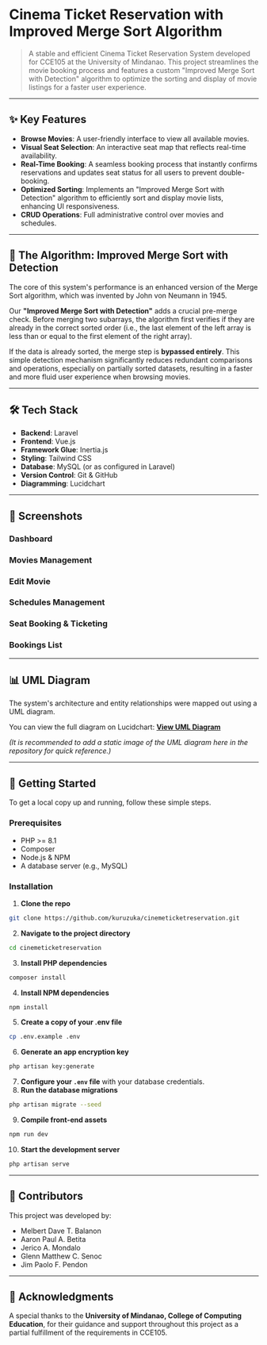 

# Cinema Ticket Reservation with Improved Merge Sort Algorithm

> A stable and efficient Cinema Ticket Reservation System developed for CCE105 at the University of Mindanao. This project streamlines the movie booking process and features a custom "Improved Merge Sort with Detection" algorithm to optimize the sorting and display of movie listings for a faster user experience.

-----

## ✨ Key Features

  * **Browse Movies**: A user-friendly interface to view all available movies.
  * **Visual Seat Selection**: An interactive seat map that reflects real-time availability.
  * **Real-Time Booking**: A seamless booking process that instantly confirms reservations and updates seat status for all users to prevent double-booking.
  * **Optimized Sorting**: Implements an "Improved Merge Sort with Detection" algorithm to efficiently sort and display movie lists, enhancing UI responsiveness.
  * **CRUD Operations**: Full administrative control over movies and schedules.

-----

## 🧠 The Algorithm: Improved Merge Sort with Detection

The core of this system's performance is an enhanced version of the Merge Sort algorithm, which was invented by John von Neumann in 1945.

Our **"Improved Merge Sort with Detection"** adds a crucial pre-merge check. Before merging two subarrays, the algorithm first verifies if they are already in the correct sorted order (i.e., the last element of the left array is less than or equal to the first element of the right array).

If the data is already sorted, the merge step is **bypassed entirely**. This simple detection mechanism significantly reduces redundant comparisons and operations, especially on partially sorted datasets, resulting in a faster and more fluid user experience when browsing movies.

-----

## 🛠️ Tech Stack

* **Backend**: Laravel
* **Frontend**: Vue.js
* **Framework Glue**: Inertia.js
* **Styling**: Tailwind CSS
* **Database**: MySQL (or as configured in Laravel)
* **Version Control**: Git & GitHub
* **Diagramming**: Lucidchart

-----

## 📸 Screenshots

### Dashboard

### Movies Management

### Edit Movie

### Schedules Management

### Seat Booking & Ticketing

### Bookings List

-----

## 📊 UML Diagram

The system's architecture and entity relationships were mapped out using a UML diagram.

You can view the full diagram on Lucidchart:
[**View UML Diagram**](https://lucid.app/lucidchart/5539e55c-6aa0-4cc3-9573-5e5c98d9b68c/edit?invitationId=inv_8e99c949-9bd9-4952-a803-36a8888c43c0)

*(It is recommended to add a static image of the UML diagram here in the repository for quick reference.)*

-----

## 🚀 Getting Started

To get a local copy up and running, follow these simple steps.

### Prerequisites

* PHP \>= 8.1
* Composer
* Node.js & NPM
* A database server (e.g., MySQL)

### Installation

1.  **Clone the repo**
```sh
git clone https://github.com/kuruzuka/cinemeticketreservation.git
```
2.  **Navigate to the project directory**
```sh
cd cinemeticketreservation
```
3.  **Install PHP dependencies**
```sh
composer install
```
4.  **Install NPM dependencies**
```sh
npm install
```
5.  **Create a copy of your .env file**
```sh
cp .env.example .env
```
6.  **Generate an app encryption key**
```sh
php artisan key:generate
```
7.  **Configure your `.env` file** with your database credentials.
8.  **Run the database migrations**
```sh
php artisan migrate --seed
```
9.  **Compile front-end assets**
```sh
npm run dev
```
10. **Start the development server**
```sh
php artisan serve
```

-----

## 🤝 Contributors

This project was developed by:

* Melbert Dave T. Balanon
* Aaron Paul A. Betita
* Jerico A. Mondalo
* Glenn Matthew C. Senoc
* Jim Paolo F. Pendon

-----

## 🙏 Acknowledgments

A special thanks to the **University of Mindanao, College of Computing Education**, for their guidance and support throughout this project as a partial fulfillment of the requirements in CCE105.
